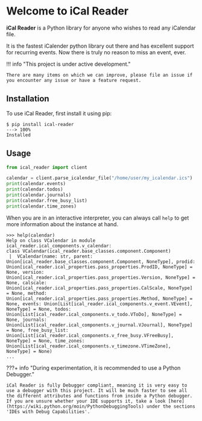# Welcome to iCal Reader

**iCal Reader** is a Python library for anyone who wishes to read any iCalendar file.

It is the fastest iCalender python library out there and has excellent support for recurring events. Now there is truly no reason to miss an event, ever.

!!! info "This project is under active development."

    There are many items on which we can improve, please file an issue if you encounter any issue or have a feature request.


## Installation
To use iCal Reader, first install it using pip:

<!-- termynal -->
```
$ pip install ical-reader
---> 100%
Installed
```

## Usage
```python
from ical_reader import client

calendar = client.parse_icalendar_file("/home/user/my_icalendar.ics")
print(calendar.events)
print(calendar.todos)
print(calendar.journals)
print(calendar.free_busy_list)
print(calendar.time_zones)
```

When you are in an interactive interpreter, you can always call `help` to get more information about the instance at hand.
```text
>>> help(calendar)
Help on class VCalendar in module ical_reader.ical_components.v_calendar:
class VCalendar(ical_reader.base_classes.component.Component)
 |  VCalendar(name: str, parent: Union[ical_reader.base_classes.component.Component, NoneType], prodid: Union[ical_reader.ical_properties.pass_properties.ProdID, NoneType] = None, version: Union[ical_reader.ical_properties.pass_properties.Version, NoneType] = None, calscale: Union[ical_reader.ical_properties.pass_properties.CalScale, NoneType] = None, method: Union[ical_reader.ical_properties.pass_properties.Method, NoneType] = None, events: Union[List[ical_reader.ical_components.v_event.VEvent], NoneType] = None, todos: Union[List[ical_reader.ical_components.v_todo.VToDo], NoneType] = None, journals: Union[List[ical_reader.ical_components.v_journal.VJournal], NoneType] = None, free_busy_list: Union[List[ical_reader.ical_components.v_free_busy.VFreeBusy], NoneType] = None, time_zones: Union[List[ical_reader.ical_components.v_timezone.VTimeZone], NoneType] = None)
...
```

???+ info "During experimentation, it is recommended to use a Python Debugger."

    iCal Reader is fully Debugger compliant, meaning it is very easy to use a debugger with this project. It will be much faster to see all the different attributes and functions from inside a Python debugger. If you are unsure whether your IDE supports it, take a look [here](https://wiki.python.org/moin/PythonDebuggingTools) under the sections 'IDEs with Debug Capabilities'.

